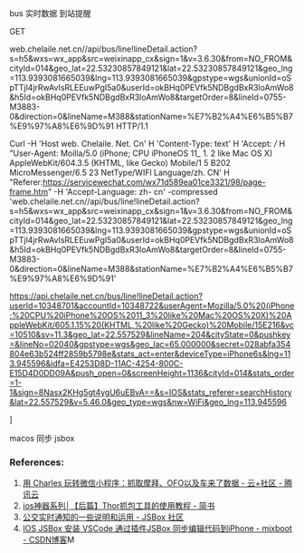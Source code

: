 bus 实时数据
到站提醒



<!--more-->

GET 

web.chelaile.net.cn//api/bus/line!lineDetail.action?s=h5&wxs=wx_app&src=weixinapp_cx&sign=1&v=3.6.30&from=NO_FROM&cityId=014&geo_lat=22.53230857849121&lat=22.53230857849121&geo_lng=113.9393081665039&lng=113.9393081665039&gpstype=wgs&unionId=oSpTTjl4jrRwAvIsRLEEuwPgI5a0&userId=okBHq0PEVfk5NDBgdBxR3loAmWo8&h5Id=okBHq0PEVfk5NDBgdBxR3loAmWo8&targetOrder=8&lineId=0755-M3883-0&direction=0&lineName=M388&stationName=%E7%B2%A4%E6%B5%B7%E9%97%A8%E6%9D%91 HTTP/1.1



Curl -H 'Host web. Chelaile. Net. Cn' H 'Content-Type: text' H 'Accept: */* H "User-Agent: Moilla/5.0  (iPhone; CPU iPhoneOS 11_ 1. 2 like Mac OS X) AppleWebKit/604.3.5  (KHTML, like Gecko) Mobile/1 5 B202 MicroMessenger/6.5 23 NetType/WIFl Language/zh. CN' H "Referer:https://servicewechat.com/wx71d589ea01ce3321/98/page-frame.htm" -H 'Accept-Language: zh- cn' -compressed 'web.chelaile.net.cn//api/bus/line!lineDetail.action?s=h5&wxs=wx_app&src=weixinapp_cx&sign=1&v=3.6.30&from=NO_FROM&cityId=014&geo_lat=22.53230857849121&lat=22.53230857849121&geo_lng=113.9393081665039&lng=113.9393081665039&gpstype=wgs&unionId=oSpTTjl4jrRwAvIsRLEEuwPgI5a0&userId=okBHq0PEVfk5NDBgdBxR3loAmWo8&h5Id=okBHq0PEVfk5NDBgdBxR3loAmWo8&targetOrder=8&lineId=0755-M3883-0&direction=0&lineName=M388&stationName=%E7%B2%A4%E6%B5%B7%E9%97%A8%E6%9D%91'








https://api.chelaile.net.cn/bus/line!lineDetail.action?userId=10348701&accountId=10348722&userAgent=Mozilla/5.0%20(iPhone;%20CPU%20iPhone%20OS%2011_3%20like%20Mac%20OS%20X)%20AppleWebKit/605.1.15%20(KHTML,%20like%20Gecko)%20Mobile/15E216&vc=10510&sv=11.3&geo_lat=22.557529&lineName=204&cityState=0&pushkey=&lineNo=02040&gpstype=wgs&geo_lac=65.000000&secret=028abfa354804e63b524ff2859b5798e&stats_act=enter&deviceType=iPhone6s&lng=113.945596&idfa=E4253D8D-11AC-4254-800C-E15D4D0DD09A&push_open=0&screenHeight=1136&cityId=014&stats_order=1-1&sign=8Nasx2KHg5gt4ygU6uEBvA==&s=IOS&stats_referer=searchHistory&lat=22.557529&v=5.46.0&geo_type=wgs&nw=WiFi&geo_lng=113.945596

]

macos 同步 jsbox 





### References:
1. [用 Charles 玩转微信小程序：抓取摩拜、OFO以及车来了数据 - 云+社区 - 腾讯云](https://cloud.tencent.com/developer/article/1007520)
2. [ios神器系列│【后篇】Thor抓包工具的使用教程 - 简书](https://www.jianshu.com/p/bb8231f48a07)
3. [公交实时通知的一些说明和运用 - JSBox 社区](https://jsboxbbs.com/d/211--)
4. [IOS JSBox 安装 VSCode 通过插件JSBox 同步编辑代码到iPhone - mixboot - CSDN博客](https://blog.csdn.net/u010953692/article/details/79576758)M